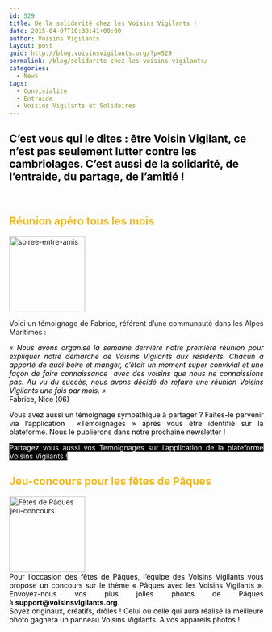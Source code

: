 ```yaml
---
id: 529
title: De la solidarité chez les Voisins Vigilants !
date: 2015-04-07T10:38:41+00:00
author: Voisins Vigilants
layout: post
guid: http://blog.voisinsvigilants.org/?p=529
permalink: /blog/solidarite-chez-les-voisins-vigilants/
categories:
  - News
tags:
  - Convivialite
  - Entraide
  - Voisins Vigilants et Solidaires
---
```

## <span style="color: #000000;">C&rsquo;est vous qui le dites : être Voisin Vigilant, ce n&rsquo;est pas seulement lutter contre les cambriolages. C&rsquo;est aussi de la solidarité, de l&rsquo;entraide, du partage, de l&rsquo;amitié !</span>

&nbsp;

## <span style="font-weight: bold; color: #f0b91f;">Réunion apéro tous les mois</span>

<img class="alignleft wp-image-530 size-thumbnail" src="./../../images/2015/04/soiree-entre-amis-150x150.jpg" alt="soiree-entre-amis" width="150" height="150" />

<p style="text-align: justify;">
  Voici un témoignage de Fabrice, référent d&rsquo;une communauté dans les Alpes Maritimes :
</p>

<p style="text-align: justify;">
  <em style="color: #000000;"><span style="font-style: normal;">«</span> </em><em style="color: #000000;">Nous avons organisé la semaine dernière notre première réunion pour expliquer notre démarche de Voisins Vigilants aux résidents. Chacun a apporté de quoi boire et manger, c’était un moment super convivial et une façon de faire connaissance  avec des voisins que nous ne connaissions pas. Au vu du succès, nous avons décidé de refaire une réunion Voisins Vigilants une fois par mois. <em>»</em></em><span style="color: #000000;"><br /> Fabrice, Nice (06)</span>
</p>

<p style="text-align: justify;">
  <span style="color: #000000;">Vous avez aussi un témoignage sympathique à partager ? Faites-le parvenir via l&rsquo;application  «Temoignages » après vous être identifié sur la plateforme. </span><span style="color: #000000;">Nous le publierons dans notre prochaine newsletter !</span>
</p>

<p style="text-align: justify;">
  <span style="color: #ffffff; background-color: #000000;"><a href="http://voisinsvigilants.org/myspace" target="_blank"><span style="color: #ffffff; background-color: #000000;">Partagez vous aussi vos Temoignages sur l&rsquo;application de la plateforme Voisins Vigilants !</span></a></span>
</p>

## <span style="font-weight: bold; color: #f0b91f;">Jeu-concours pour les fêtes de Pâques</span>

<div style="color: #000000; text-align: left;">
  <a href="./../../images/2015/04/paques-oeufs-lapin-enfants-171818.jpg"><img class="alignleft wp-image-531 size-thumbnail" src="./../../images/2015/04/paques-oeufs-lapin-enfants-171818-150x150.jpg" alt="Fêtes de Pâques jeu-concours" width="150" height="150" /></a>
</div>

<div style="color: #000000; text-align: justify;">
  Pour l&rsquo;occasion des fêtes de Pâques, l&rsquo;équipe des Voisins Vigilants vous propose un concours sur le thème &laquo;&nbsp;Pâques avec les Voisins Vigilants&nbsp;&raquo;. Envoyez-nous vos plus jolies photos de Pâques à <strong>support@voisinsvigilants.org</strong>.
</div>

<div style="color: #000000; text-align: justify;">
  Soyez originaux, créatifs, drôles ! Celui ou celle qui aura réalisé la meilleure photo gagnera un panneau Voisins Vigilants. A vos appareils photos !
</div>
